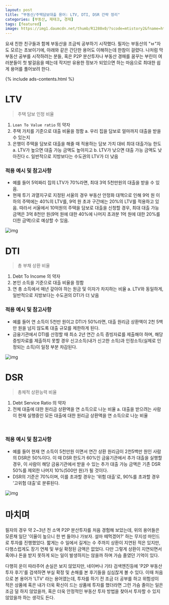 ```yaml
---
layout: post
title: "부동산/주택담보대출 용어: LTV, DTI, DSR 간략 정리"
categories: [부동산, 제태크, 경제]
tags: [featured]
image: https://img1.daumcdn.net/thumb/R1280x0/?scode=mtistory2&fname=https%3A%2F%2Fblog.kakaocdn.net%2Fdn%2Fdf7Lm6%2Fbtreh1ENV90%2FahXL1wbzvAoGK7CBW4ydKk%2Fimg.webp
---
```


요새 친한 친구들과 함께 부동산을 조금씩 공부하기 시작했다. 필자는 부동산의 "ㅂ"자도 모르는 초보이기에, 아래와 같은 간단한 용어도 이해하는데 한참이 걸렸다. 나처럼 막 부동산 공부를 시작하려는 분들, 혹은 P2P 분산투자나 부동산 경매를 꿈꾸는 부린이 여러분들이 첫 발걸음을 떼는데 작지만 유용한 정보가 되었으면 하는 마음으로 최대한 쉽게 용어를 풀어보려 한다.

{% include ads-contents.html %}

# LTV

> 주택 담보 인정 비율

1. `Loan To Value ratio` 의 약자
2. 주택 가치를 기준​​으로 대출 비율을 정함
   a. 우리 집을 담보로 얼마까지 대출을 받을 수 있는지
3. 은행이 주택을 담보로 대출을 해줄 때 적용하는 담보 가치 대비 최대 대출가능 한도
   a. LTV가 높으면 대출 가능 금액도 높아지고
   b. LTV가 낮으면 대출 가능 금액도 낮아진다
   c. 일반적으로 지방보다는 수도권의 LTV가 더 낮음

### 적용 예시 및 참고사항

- 예를 들어 5억짜리 집의 LTV가 70%라면, 최대 3억 5천만원의 대출을 받을 수 있음.
- 현재 투기 과열지구로 지정된 서울의 경우 부동산 안정화 대책으로 인해 9억 원 이하의 주택에는 40%의 LTV를, 9억 원 초과 구간에는 20%의 LTV를 적용하고 있음. 따라서 서울에서 10억원의 주택을 담보로 대출을 신청할 경우, 최대 대출 가능 금액은 3억 8천만 원(9억 원에 대한 40%에 나머지 초과분 1억 원에 대한 20%를 더한 금액)으로 예상할 수 있음.

![img](https://img1.daumcdn.net/thumb/R1280x0/?scode=mtistory2&fname=https%3A%2F%2Fblog.kakaocdn.net%2Fdn%2FKdlWT%2Fbtrd9kzavLz%2Fqi6aIFmFfjz0b9HKjenKIK%2Fimg.webp)

# DTI

> 총 부채 상환 비율

1. Debt To Income 의 약자
2. 본인 소득을 기준으로 대출 비율을 정함
3. 연 총 소득에서 매년 갚아야 하는 원금 및 이자가 차지하는 비율
   a. LTV와 동일하게, 일반적으로 지방보다는 수도권의 DTI가 더 낮음​

### 적용 예시 및 참고사항

- 예를 들어 연 소득이 5천만 원이고 DTI가 50%라면, 대출 원리금 상환액이 2천 5백만 원을 넘지 않도록 대출 규모를 제한하게 된다.
- 금융기관에서 DTI를 산정할 때 최소 2년 연간 소득 증빙자료를 제출해야 하며, 해당 증빙자료를 제출하지 못할 경우 신고소득(내가 신고한 소득)과 인정소득(실제로 인정되는 소득)이 일정 부분 차감된다.

![img](https://img1.daumcdn.net/thumb/R1280x0/?scode=mtistory2&fname=https%3A%2F%2Fblog.kakaocdn.net%2Fdn%2FGtUBk%2Fbtreg2EbT8r%2F4lmH7PDi3VmxbyXKHncMv1%2Fimg.webp)

# DSR

> 총체적 상환능력 비율

1. Debt Service Ratio 의 약자
2. 전체 대출에 대한 원리금 상환액을 연 소득으로 나눈 비율
   a. 대출을 받으려는 사람이 현재 실행중인 모든 대출에 대한 원리금 상환액을 연 소득으로 나눈 비율

​

### 적용 예시 및 참고사항

- 예를 들어 현재 연 소득이 5천만원 이면서 연간 상환 원리금이 2천5백만 원인 사람의 DSR은 50%이다. 이 때 DSR 한도가 60%인 금융기관에서 추가 대출을 실행할 경우, 이 사람이 해당 금융기관에서 받을 수 있는 추가 대출 가능 금액은 기존 DSR 50%를 제외한 나머지 10%(500만 원)가 될 것이다.
- DSR의 기준은 70%이며, 이를 초과할 경우는 '위험 대출'로, 90%를 초과할 경우 '고위험 대출'로 분류된다.

![img](https://img1.daumcdn.net/thumb/R1280x0/?scode=mtistory2&fname=https%3A%2F%2Fblog.kakaocdn.net%2Fdn%2Fdf7Lm6%2Fbtreh1ENV90%2FahXL1wbzvAoGK7CBW4ydKk%2Fimg.webp)

# 마치며

필자의 경우 약 2~3년 전 소액 P2P 분산투자를 처음 경험해 보았는데, 위의 용어들은 모른채 일단 '이율이 높으니 한 번 들어나 가보자. 설마 떼먹겠어?' 하는 무지성 마인드로 투자를 진행했었다. 짧게는 수 일에서 길게는 수 주까지 상환이 지연된 적은 있지만, 다행스럽게도 장기 연체 및 부실 확정된 금액은 없었다. 다만 그렇게 상환이 지연되면서 혹여나 돈을 받지 못하게 되는 일이 발생하지는 않을까 하며 가슴 졸였던 기억이 있다.

다행히 운이 따라주어 손실은 보지 않았지만, 네이버나 기타 검색엔진등에 'P2P 부동산 투자 후기'를 검색하면 부실 확정 및 손해를 본 후기들을 심심찮게 볼 수 있다. 이때 처음으로 본 용어가 'LTV' 라는 용어였는데, 투자를 하기 전 조금 더 공부를 하고 위험성이 적은 상품에 혹은 내가 더욱 확신이 드는 상품에 투자를 했더라면 그런 가슴 졸이는 일은 조금 덜 하지 않았을까, 혹은 더욱 안정적인 부동산 투자 방법을 찾아서 투자할 수 있지 않았을까 하는 생각도 든다.
